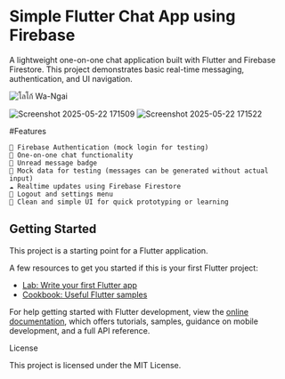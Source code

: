# Simple Flutter Chat App using Firebase

A lightweight one-on-one chat application built with Flutter and Firebase Firestore. This project demonstrates basic real-time messaging, authentication, and UI navigation.

![โลโก้ Wa-Ngai](https://github.com/user-attachments/assets/ff9f25f1-17ef-4abe-a959-cad7c8d795c0)

![Screenshot 2025-05-22 171509](https://github.com/user-attachments/assets/5fd841b1-7f33-4b8b-b5ad-7e6ad5f82c4f)
![Screenshot 2025-05-22 171522](https://github.com/user-attachments/assets/88cf56c3-89ee-4074-90bf-79cdbe7b9e87)

#Features

    🔐 Firebase Authentication (mock login for testing)
    💬 One-on-one chat functionality
    🔔 Unread message badge
    📄 Mock data for testing (messages can be generated without actual input)
    ☁️ Realtime updates using Firebase Firestore
    🚪 Logout and settings menu
    🧪 Clean and simple UI for quick prototyping or learning
    
## Getting Started

This project is a starting point for a Flutter application.

A few resources to get you started if this is your first Flutter project:

- [Lab: Write your first Flutter app](https://docs.flutter.dev/get-started/codelab)
- [Cookbook: Useful Flutter samples](https://docs.flutter.dev/cookbook)

For help getting started with Flutter development, view the
[online documentation](https://docs.flutter.dev/), which offers tutorials,
samples, guidance on mobile development, and a full API reference.

License

This project is licensed under the MIT License.
